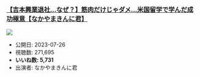 ### [【吉本興業退社…なぜ？】筋肉だけじゃダメ…米国留学で学んだ成功極意【なかやまきんに君】](https://www.youtube.com/watch?v=STROqkOzMIw)
[![](https://img.youtube.com/vi/STROqkOzMIw/hqdefault.jpg)](https://www.youtube.com/watch?v=STROqkOzMIw)
-   公開日: 2023-07-26
-   視聴数: 271,695
-   **いいね数: 5,731**
-   出演者: なかやまきんに君
